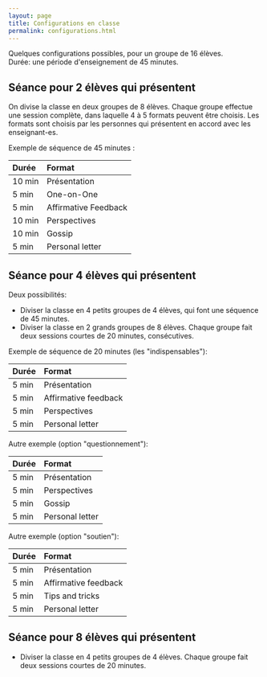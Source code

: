```yaml
---
layout: page
title: Configurations en classe
permalink: configurations.html
---
```


Quelques configurations possibles, pour un groupe de 16 élèves.  
Durée: une période d'enseignement de 45 minutes.

## Séance pour 2 élèves qui présentent

On divise la classe en deux groupes de 8 élèves. Chaque groupe effectue une session complète, dans laquelle 4 à 5 formats peuvent être choisis. Les formats sont choisis par les personnes qui présentent en accord avec les enseignant-es.

Exemple de séquence de 45 minutes :

| Durée  | Format               |
|:------ |:-------------------- |
| 10 min | Présentation         |
|  5 min | One-on-One           |
|  5 min | Affirmative Feedback |
| 10 min | Perspectives         |
| 10 min | Gossip               |
|  5 min | Personal letter      |



## Séance pour 4 élèves qui présentent

Deux possibilités:

- Diviser la classe en 4 petits groupes de 4 élèves, qui font une séquence de 45 minutes.
- Diviser la classe en 2 grands groupes de 8 élèves. Chaque groupe fait deux sessions courtes de 20 minutes, consécutives.

Exemple de séquence de 20 minutes (les "indispensables"):

| Durée  | Format               |
|:------ |:-------------------- |
|  5 min | Présentation |
|  5 min | Affirmative feedback |
|  5 min | Perspectives |
|  5 min | Personal letter      |

Autre exemple (option "questionnement"):

| Durée  | Format               |
|:------ |:-------------------- |
|  5 min | Présentation |
|  5 min | Perspectives |
|  5 min | Gossip |
|  5 min | Personal letter   |

Autre exemple (option "soutien"):

| Durée  | Format               |
|:------ |:-------------------- |
|  5 min | Présentation         |
|  5 min | Affirmative feedback |
|  5 min | Tips and tricks      |
|  5 min | Personal letter      |

## Séance pour 8 élèves qui présentent

- Diviser la classe en 4 petits groupes de 4 élèves. Chaque groupe fait deux sessions courtes de 20 minutes.


